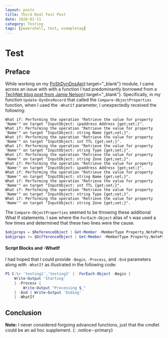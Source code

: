 ```yaml
---
layout: posts
title: Third Real Test Post
date: 2020-01-11
category: Testing
tags: [powershell, test, exampletag]
---
```


# Test

## Preface

While working on my [PoShDynDnsApi](https://github.com/thedavecarroll/PoShDynDnsApi){:target="_blank"} module, I came across an issue with
with a function I had predominantly borrowed from a [TechNet blog post from Jamie Nelson](https://blogs.technet.microsoft.com/janesays/2017/04/25/compare-all-properties-of-two-objects-in-windows-powershell/){:target="_blank"}.
Specifically, in my function `Update-DynDnsRecord` that called the `Compare-ObjectProperties` function, when I used the
`-WhatIf` parameter, I unexpectedly received the following:

```console
What if: Performing the operation "Retrieve the value for property 'Name'" on target "InputObject: ipaddress Address {get;set;}".
What if: Performing the operation "Retrieve the value for property 'Name'" on target "InputObject: string Name {get;set;}".
What if: Performing the operation "Retrieve the value for property 'Name'" on target "InputObject: int TTL {get;set;}".
What if: Performing the operation "Retrieve the value for property 'Name'" on target "InputObject: string Type {get;set;}".
What if: Performing the operation "Retrieve the value for property 'Name'" on target "InputObject: string Zone {get;set;}".
What if: Performing the operation "Retrieve the value for property 'Name'" on target "InputObject: ipaddress Address {get;set;}".
What if: Performing the operation "Retrieve the value for property 'Name'" on target "InputObject: string Name {get;set;}".
What if: Performing the operation "Retrieve the value for property 'Name'" on target "InputObject: int TTL {get;set;}".
What if: Performing the operation "Retrieve the value for property 'Name'" on target "InputObject: string Type {get;set;}".
What if: Performing the operation "Retrieve the value for property 'Name'" on target "InputObject: string Zone {get;set;}".
```

The `Compare-ObjectProperties` seemed to be throwing these additional What If statements. I saw where the `ForEach-Object`
alias of `%` was used a few times and determined that these two lines were the cause.

```powershell
$objprops = $ReferenceObject | Get-Member -MemberType Property,NoteProperty | % Name
$objprops += $DifferenceObject | Get-Member -MemberType Property,NoteProperty | % Name
```
#### Script Blocks and -WhatIf

I had hoped that I could provide `-Begin`, `-Process`, and `-End` parameters along with `-WhatIf` as illustrated in the
following code:

```powershell
PS C:\> 'testing1','testing2' |  ForEach-Object -Begin {
    Write-Output 'Starting'
    } -Process {
        Write-Output "Processing $_"
    } -End { Write-Output 'Ending'
    } -WhatIf
```

## Conclusion

**Note:** I never considered forgoing advanced functions, just that the cmdlet could be an ad hoc supplement.
{: .notice--primary}

